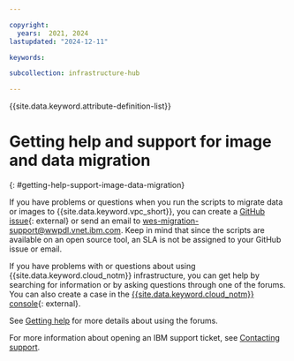```yaml
---

copyright:
  years:  2021, 2024
lastupdated: "2024-12-11"

keywords:

subcollection: infrastructure-hub

---
```


{{site.data.keyword.attribute-definition-list}}

# Getting help and support for image and data migration
{: #getting-help-support-image-data-migration}

If you have problems or questions when you run the scripts to migrate data or images to {{site.data.keyword.vpc_short}}, you can create a [GitHub issue](https://github.com/IBM-Cloud/vpc-migration-tools){: external} or send an email to [wes-migration-support@wwpdl.vnet.ibm.com](mailto:wes-migration-support@wwpdl.vnet.ibm.com). Keep in mind that since the scripts are available on an open source tool, an SLA is not be assigned to your GitHub issue or email.

If you have problems with or questions about using {{site.data.keyword.cloud_notm}} infrastructure, you can get help by searching for information or by asking questions through one of the forums. You can also create a case in the [{{site.data.keyword.cloud_notm}} console](https://cloud.ibm.com/unifiedsupport/supportcenter){: external}.

See [Getting help](/docs/account?topic=account-using-avatar#using-avatar) for more details about using the forums.

For more information about opening an IBM support ticket, see [Contacting support](/docs/account?topic=account-using-avatar).
